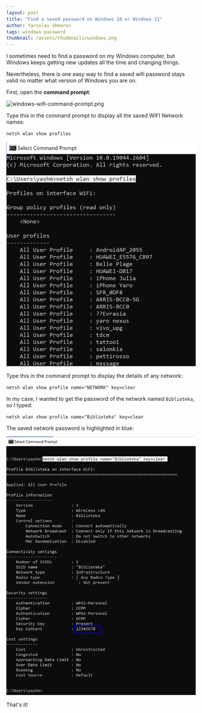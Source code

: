 ```yaml
---
layout: post
title: "Find a saved password on Windows 10 or Windows 11"
author: Yaroslav Shmarov
tags: windows password
thumbnail: /assets/thumbnails/windows.png
---
```


I sometimes need to find a password on my Windows computer, but Windows keeps getting new updates all the time and changing things.

Nevertheless, there is one easy way to find a saved wifi password stays valid no matter what version of Windows you are on.

First, open the **command prompt**:

![windows-wifi-command-prompt.png](/assets/images/windows-wifi-command-prompt.png)

Type this in the command prompt to display all the saved WIFI Network names:

```shell
netsh wlan show profiles
```

![windows-wifi-list.png](/assets/images/windows-wifi-list.png)

Type this in the command prompt to display the details of any network:

```shell
netsh wlan show profile name="NETWORK" key=clear
```

In my case, I wanted to get the password of the network named `Biblioteka`, so I typed:

```shell
netsh wlan show profile name="Biblioteka" key=clear
```

The saved network password is highlighted in blue:

![windows-wifi-password.png](/assets/images/windows-wifi-password.png)

That's it!
